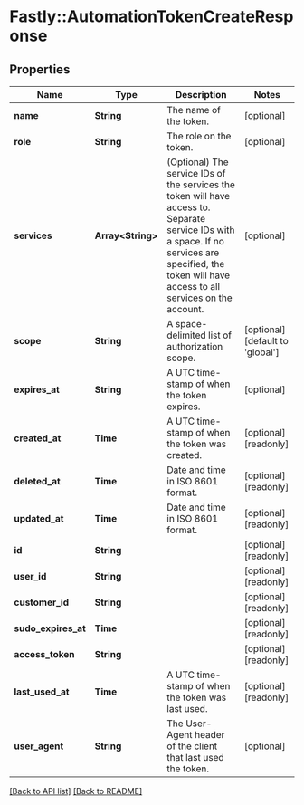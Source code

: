 # Fastly::AutomationTokenCreateResponse

## Properties

| Name | Type | Description | Notes |
| ---- | ---- | ----------- | ----- |
| **name** | **String** | The name of the token. | [optional] |
| **role** | **String** | The role on the token. | [optional] |
| **services** | **Array&lt;String&gt;** | (Optional) The service IDs of the services the token will have access to. Separate service IDs with a space. If no services are specified, the token will have access to all services on the account.  | [optional] |
| **scope** | **String** | A space-delimited list of authorization scope. | [optional][default to &#39;global&#39;] |
| **expires_at** | **String** | A UTC time-stamp of when the token expires. | [optional] |
| **created_at** | **Time** | A UTC time-stamp of when the token was created.  | [optional][readonly] |
| **deleted_at** | **Time** | Date and time in ISO 8601 format. | [optional][readonly] |
| **updated_at** | **Time** | Date and time in ISO 8601 format. | [optional][readonly] |
| **id** | **String** |  | [optional][readonly] |
| **user_id** | **String** |  | [optional][readonly] |
| **customer_id** | **String** |  | [optional][readonly] |
| **sudo_expires_at** | **Time** |  | [optional][readonly] |
| **access_token** | **String** |  | [optional][readonly] |
| **last_used_at** | **Time** | A UTC time-stamp of when the token was last used. | [optional][readonly] |
| **user_agent** | **String** | The User-Agent header of the client that last used the token. | [optional] |

[[Back to API list]](../../README.md#endpoints) [[Back to README]](../../README.md)

